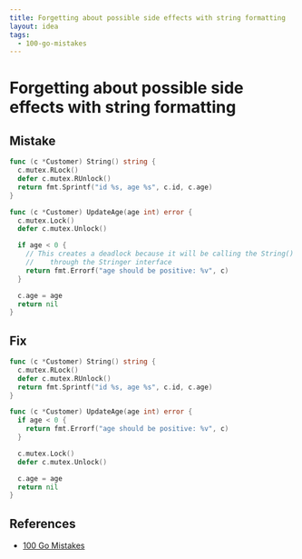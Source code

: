 ```yaml
---
title: Forgetting about possible side effects with string formatting
layout: idea
tags:
  - 100-go-mistakes
---
```


# Forgetting about possible side effects with string formatting

## Mistake

```go
func (c *Customer) String() string {
  c.mutex.RLock()
  defer c.mutex.RUnlock()
  return fmt.Sprintf("id %s, age %s", c.id, c.age)
}

func (c *Customer) UpdateAge(age int) error {
  c.mutex.Lock()
  defer c.mutex.Unlock()

  if age < 0 {
    // This creates a deadlock because it will be calling the String() method
    //    through the Stringer interface
    return fmt.Errorf("age should be positive: %v", c)
  }

  c.age = age
  return nil
}
```

## Fix

```go
func (c *Customer) String() string {
  c.mutex.RLock()
  defer c.mutex.RUnlock()
  return fmt.Sprintf("id %s, age %s", c.id, c.age)
}

func (c *Customer) UpdateAge(age int) error {
  if age < 0 {
    return fmt.Errorf("age should be positive: %v", c)
  }

  c.mutex.Lock()
  defer c.mutex.Unlock()

  c.age = age
  return nil
}
```

## References

- [100 Go Mistakes](/reference/100-Go-Mistakes-and-How-to-Avoid-Them)
